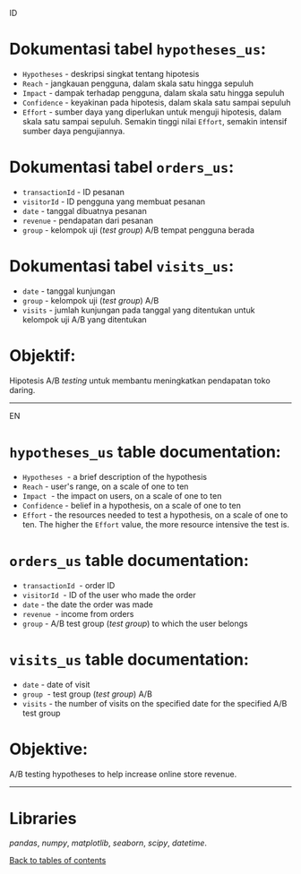 ID
# Dokumentasi tabel `hypotheses_us`:
- `Hypotheses` - deskripsi singkat tentang hipotesis
- `Reach` - jangkauan pengguna, dalam skala satu hingga sepuluh
- `Impact` - dampak terhadap pengguna, dalam skala satu hingga sepuluh
- `Confidence` - keyakinan pada hipotesis, dalam skala satu sampai sepuluh
- `Effort` - sumber daya yang diperlukan untuk menguji hipotesis, dalam skala satu sampai sepuluh. Semakin tinggi nilai `Effort`, semakin intensif sumber daya pengujiannya.

# Dokumentasi tabel `orders_us`:
- `transactionId` - ID pesanan
- `visitorId` - ID pengguna yang membuat pesanan
- `date` - tanggal dibuatnya pesanan
- `revenue` - pendapatan dari pesanan
- `group` - kelompok uji (*test group*) A/B tempat pengguna berada

# Dokumentasi tabel `visits_us`:
- `date` - tanggal kunjungan
- `group` - kelompok uji (*test group*) A/B
- `visits` - jumlah kunjungan pada tanggal yang ditentukan untuk kelompok uji A/B yang ditentukan

# Objektif:
Hipotesis A/B *testing* untuk membantu meningkatkan pendapatan toko daring.

-----------------------------------------------
EN
# `hypotheses_us` table documentation:
- `Hypotheses`  - a brief description of the hypothesis
- `Reach` - user's range, on a scale of one to ten
- `Impact`  - the impact on users, on a scale of one to ten
- `Confidence` - belief in a hypothesis, on a scale of one to ten
- `Effort` - the resources needed to test a hypothesis, on a scale of one to ten. The higher the `Effort` value, the more resource intensive the test is.

# `orders_us` table documentation:
- `transactionId`  - order ID
- `visitorId`  - ID of the user who made the order
- `date` - the date the order was made
- `revenue`  - income from orders
- `group` - A/B test group (*test group*) to which the user belongs

# `visits_us` table documentation:
- `date` - date of visit
- `group`  - test group (*test group*) A/B
- `visits` - the number of visits on the specified date for the specified A/B test group

# Objektive:
A/B testing hypotheses to help increase online store revenue.

-----------------------------------------------

# Libraries
*pandas*,
*numpy*,
*matplotlib*,
*seaborn*,
*scipy*,
*datetime*.

[Back to tables of contents](https://github.com/yusufsp7/Data_Analysis_Projects/tree/Tables_of_Contents)
